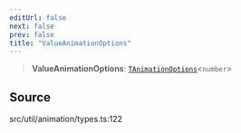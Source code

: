 ```yaml
---
editUrl: false
next: false
prev: false
title: "ValueAnimationOptions"
---
```


> **ValueAnimationOptions**: [`TAnimationOptions`](TAnimationOptions.md)\<`number`\>

## Source

src/util/animation/types.ts:122
